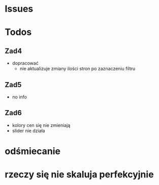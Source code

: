 # Issues

# Todos

## Zad4
- dopracować
  - nie aktualizuje zmiany ilości stron po zaznaczeniu filtru

## Zad5
- no info

## Zad6
  - kolory cen się nie zmieniają
  - slider nie działa

# odśmiecanie
# rzeczy się nie skaluja perfekcyjnie
